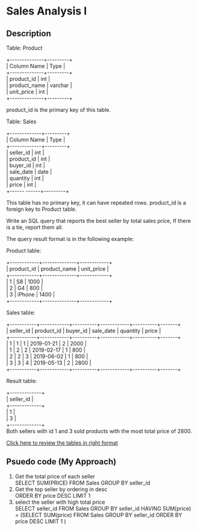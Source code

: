 # Sales Analysis I

## Description

Table: Product

+--------------+---------+<br/>
| Column Name  | Type    |<br/>
+--------------+---------+<br/>
| product_id   | int     |<br/>
| product_name | varchar |<br/>
| unit_price   | int     |<br/>
+--------------+---------+<br/>

product_id is the primary key of this table.

Table: Sales

+-------------+---------+<br/>
| Column Name | Type    |<br/>
+-------------+---------+<br/>
| seller_id   | int     |<br/>
| product_id  | int     |<br/>
| buyer_id    | int     |<br/>
| sale_date   | date    |<br/>
| quantity    | int     |<br/>
| price       | int     |<br/>
+------ ------+---------+<br/>

This table has no primary key, it can have repeated rows.
product_id is a foreign key to Product table.

Write an SQL query that reports the best seller by total sales price, If there is a tie, report them all.

The query result format is in the following example:

Product table:

+------------+--------------+------------+<br/>
| product_id | product_name | unit_price |<br/>
+------------+--------------+------------+<br/>
| 1          | S8           | 1000       |<br/>
| 2          | G4           | 800        |<br/>
| 3          | iPhone       | 1400       |<br/>
+------------+--------------+------------+<br/>

Sales table:

+-----------+------------+----------+------------+----------+-------+<br/>
| seller_id | product_id | buyer_id | sale_date  | quantity | price |<br/>
+-----------+------------+----------+------------+----------+-------+<br/>
| 1         | 1          | 1        | 2019-01-21 | 2        | 2000  |<br/>
| 1         | 2          | 2        | 2019-02-17 | 1        | 800   |<br/>
| 2         | 2          | 3        | 2019-06-02 | 1        | 800   |<br/>
| 3         | 3          | 4        | 2019-05-13 | 2        | 2800  |<br/>
+-----------+------------+----------+------------+----------+-------+<br/>


Result table:

+-------------+<br/>
| seller_id   |<br/>
+-------------+<br/>
| 1           |<br/>
| 3           |<br/>
+-------------+<br/>
Both sellers with id 1 and 3 sold products with the most total price of 2800.

[Click here to review the tables in right format](https://leetcode.com/problems/sales-analysis-i/)

## Psuedo code (My Approach)

1. Get the total price of each seller <br/>
SELECT SUM(PRICE)
    FROM Sales
    GROUP BY seller_id
2. Get the top seller by ordering in desc <br/>
ORDER BY price DESC
LIMIT 1
3. select the seller with high total price <br/>
SELECT seller_id
FROM Sales
GROUP BY seller_id
HAVING SUM(price) = (SELECT SUM(price)
					 FROM Sales
                     GROUP BY seller_id
                     ORDER BY price DESC
                     LIMIT 1 )
